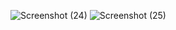 ![Screenshot (24)](https://github.com/user-attachments/assets/99519852-e5ae-48b2-be60-3cce7f13c19d)
![Screenshot (25)](https://github.com/user-attachments/assets/798da105-cc03-4ab1-bbc2-00f7e7109dd7)
